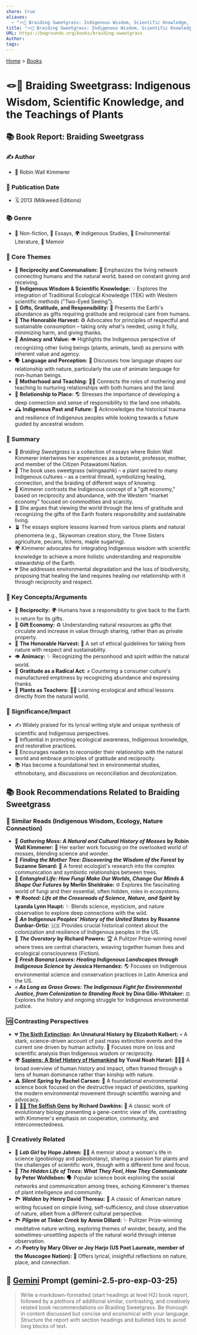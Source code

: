 ```yaml
---
share: true
aliases:
  - "🪢🌾 Braiding Sweetgrass: Indigenous Wisdom, Scientific Knowledge, and the Teachings of Plants"
title: "🪢🌾 Braiding Sweetgrass: Indigenous Wisdom, Scientific Knowledge, and the Teachings of Plants"
URL: https://bagrounds.org/books/braiding-sweetgrass
Author: 
tags: 
---
```

[Home](../index.md) > [Books](./index.md)  
# 🪢🌾 Braiding Sweetgrass: Indigenous Wisdom, Scientific Knowledge, and the Teachings of Plants  
## 📚 Book Report: Braiding Sweetgrass  
  
### ✍️ Author  
* 👤 Robin Wall Kimmerer  
  
### 📅 Publication Date  
* 🗓️ 2013 (Milkweed Editions)  
  
### 📚 Genre  
* 📖 Non-fiction, 📝 Essays, 🌍 Indigenous Studies, 🌳 Environmental Literature, 📖 Memoir  
  
### 🌿 Core Themes  
* 🌱 **Reciprocity and Communalism:** 🤝 Emphasizes the living network connecting humans and the natural world, based on constant giving and receiving.  
* 🧠 **Indigenous Wisdom & Scientific Knowledge:** 💡 Explores the integration of Traditional Ecological Knowledge (TEK) with Western scientific methods ("Two-Eyed Seeing").  
* 🎁 **Gifts, Gratitude, and Responsibility:** 🙏 Presents the Earth's abundance as gifts requiring gratitude and reciprocal care from humans.  
* 🌾 **The Honorable Harvest:** ♻️ Advocates for principles of respectful and sustainable consumption – taking only what's needed, using it fully, minimizing harm, and giving thanks.  
* 🌳 **Animacy and Value:** 👁️ Highlights the Indigenous perspective of recognizing other living beings (plants, animals, land) as persons with inherent value and agency.  
* 🗣️ **Language and Perception:** 💬 Discusses how language shapes our relationship with nature, particularly the use of animate language for non-human beings.  
* 🤱 **Motherhood and Teaching:** 👩‍🏫 Connects the roles of mothering and teaching to nurturing relationships with both humans and the land.  
* 📍 **Relationship to Place:** 🌎 Stresses the importance of developing a deep connection and sense of responsibility to the land one inhabits.  
* 🕰️ **Indigenous Past and Future:** 📜 Acknowledges the historical trauma and resilience of Indigenous peoples while looking towards a future guided by ancestral wisdom.  
  
### 📝 Summary  
* 🌾 *Braiding Sweetgrass* is a collection of essays where Robin Wall Kimmerer intertwines her experiences as a botanist, professor, mother, and member of the Citizen Potawatomi Nation.  
* 🧵 The book uses sweetgrass (wiingaashk) – a plant sacred to many Indigenous cultures – as a central thread, symbolizing healing, connection, and the braiding of different ways of knowing.  
* 🔄 Kimmerer contrasts the Indigenous concept of a "gift economy," based on reciprocity and abundance, with the Western "market economy" focused on commodities and scarcity.  
* 🙏 She argues that viewing the world through the lens of gratitude and recognizing the gifts of the Earth fosters responsibility and sustainable living.  
* 🪴 The essays explore lessons learned from various plants and natural phenomena (e.g., Skywoman creation story, the Three Sisters agriculture, pecans, lichens, maple sugaring).  
* 🌍 Kimmerer advocates for integrating Indigenous wisdom with scientific knowledge to achieve a more holistic understanding and responsible stewardship of the Earth.  
* 💔 She addresses environmental degradation and the loss of biodiversity, proposing that healing the land requires healing our relationship with it through reciprocity and respect.  
  
### 🔑 Key Concepts/Arguments  
* 🤝 **Reciprocity:** 🌍 Humans have a responsibility to give back to the Earth in return for its gifts.  
* 🎁 **Gift Economy:** ♻️ Understanding natural resources as gifts that circulate and increase in value through sharing, rather than as private property.  
* 🌱 **The Honorable Harvest:** 🌿 A set of ethical guidelines for taking from nature with respect and sustainability.  
* 👁️ **Animacy:** ✨ Recognizing the personhood and spirit within the natural world.  
* 🙏 **Gratitude as a Radical Act:** ✊ Countering a consumer culture's manufactured emptiness by recognizing abundance and expressing thanks.  
* 🌳 **Plants as Teachers:** 👩‍🏫 Learning ecological and ethical lessons directly from the natural world.  
  
### 🌟 Significance/Impact  
* ✍️ Widely praised for its lyrical writing style and unique synthesis of scientific and Indigenous perspectives.  
* 🚀 Influential in promoting ecological awareness, Indigenous knowledge, and restorative practices.  
* 📖 Encourages readers to reconsider their relationship with the natural world and embrace principles of gratitude and reciprocity.  
* 📚 Has become a foundational text in environmental studies, ethnobotany, and discussions on reconciliation and decolonization.  
  
## 📚 Book Recommendations Related to Braiding Sweetgrass  
  
### 📖 Similar Reads (Indigenous Wisdom, Ecology, Nature Connection)  
* 🌿 ***Gathering Moss: A Natural and Cultural History of Mosses*** **by Robin Wall Kimmerer:** 🔬 Her earlier work focusing on the overlooked world of mosses, blending science and wonder.  
* 🌳 ***Finding the Mother Tree: Discovering the Wisdom of the Forest*** **by Suzanne Simard:** 🌲 A forest ecologist's research into the complex communication and symbiotic relationships between trees.  
* 🍄 ***Entangled Life: How Fungi Make Our Worlds, Change Our Minds & Shape Our Futures*** **by Merlin Sheldrake:** 🌐 Explores the fascinating world of fungi and their essential, often hidden, roles in ecosystems.  
* 🌍 ***Rooted: Life at the Crossroads of Science, Nature, and Spirit*** **by Lyanda Lynn Haupt:** ✨ Blends science, mysticism, and nature observation to explore deep connections with the wild.  
* 📜 ***An Indigenous Peoples' History of the United States*** **by Roxanne Dunbar-Ortiz:** 🇺🇸 Provides crucial historical context about the colonization and resilience of Indigenous peoples in the US.  
* 🌲 ***The Overstory*** **by Richard Powers:** 🏆 A Pulitzer Prize-winning novel where trees are central characters, weaving together human lives and ecological consciousness (Fiction).  
* 🍃 ***Fresh Banana Leaves: Healing Indigenous Landscapes through Indigenous Science*** **by Jessica Hernandez:** 🌎 Focuses on Indigenous environmental science and conservation practices in Latin America and the US.  
* ✊ ***As Long as Grass Grows: The Indigenous Fight for Environmental Justice, from Colonization to Standing Rock*** **by Dina Gilio-Whitaker:** ⚖️ Explores the history and ongoing struggle for Indigenous environmental justice.  
  
### 🆚 Contrasting Perspectives  
* 💔 **[The Sixth Extinction](./the-sixth-extinction.md): An Unnatural History** **by Elizabeth Kolbert:** 💀 A stark, science-driven account of past mass extinction events and the current one driven by human activity. 🔬 Focuses more on loss and scientific analysis than Indigenous wisdom or reciprocity.  
* 🌍 **[Sapiens: A Brief History of Humankind](./sapiens-a-brief-history-of-humankind.md)** **by Yuval Noah Harari:** 🧑‍🤝‍🧑 A broad overview of human history and impact, often framed through a lens of human dominance rather than kinship with nature.  
* ⚠️ ***Silent Spring*** **by Rachel Carson:** 🧪 A foundational environmental science book focused on the destructive impact of pesticides, sparking the modern environmental movement through scientific warning and advocacy.  
* 🧬 **[👤🧬 The Selfish Gene](./the-selfish-gene.md)** **by Richard Dawkins:** 🔬 A classic work of evolutionary biology presenting a gene-centric view of life, contrasting with Kimmerer's emphasis on cooperation, community, and interconnectedness.  
  
### 🎨 Creatively Related  
* 🔬 ***Lab Girl*** **by Hope Jahren:** 👩‍🔬 A memoir about a woman's life in science (geobiology and paleobotany), sharing a passion for plants and the challenges of scientific work, though with a different tone and focus.  
* 🌳 ***The Hidden Life of Trees: What They Feel, How They Communicate*** **by Peter Wohlleben:** 🗣️ Popular science book exploring the social networks and communication among trees, echoing Kimmerer's themes of plant intelligence and community.  
* 🏞️ ***Walden*** **by Henry David Thoreau:** 🚶 A classic of American nature writing focused on simple living, self-sufficiency, and close observation of nature, albeit from a different cultural perspective.  
* 🏞️ ***Pilgrim at Tinker Creek*** **by Annie Dillard:** ✨ Pulitzer Prize-winning meditative nature writing, exploring themes of wonder, beauty, and the sometimes-unsettling aspects of the natural world through intense observation.  
* ✍️ **Poetry by Mary Oliver or Joy Harjo (US Poet Laureate, member of the Muscogee Nation):** 📜 Offers lyrical, insightful reflections on nature, place, and connection.  
  
## 💬 [Gemini](../software/gemini.md) Prompt (gemini-2.5-pro-exp-03-25)  
> Write a markdown-formatted (start headings at level H2) book report, followed by a plethora of additional similar, contrasting, and creatively related book recommendations on Braiding Sweetgrass. Be thorough in content discussed but concise and economical with your language. Structure the report with section headings and bulleted lists to avoid long blocks of text.